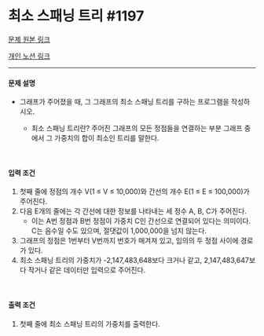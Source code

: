 # 최소 스패닝 트리 #1197

[문제 원본 링크](https://www.acmicpc.net/problem/1197)

[개인 노션 링크](https://leedongyeop.notion.site/Minimum-Spanning-Tree-1197-99a08455dba34dc8a39f7d84cd1dfd8f)

----


#### 문제 설명
- 그래프가 주어졌을 때, 그 그래프의 최소 스패닝 트리를 구하는 프로그램을 작성하시오.

    - 최소 스패닝 트리란? 주어진 그래프의 모든 정점들을 연결하는 부분 그래프 중에서 그 가중치의 합이 최소인 트리를 말한다.

<br/>

#### 입력 조건
1. 첫째 줄에 정점의 개수 V(1 ≤ V ≤ 10,000)와 간선의 개수 E(1 ≤ E ≤ 100,000)가 주어진다. 
2. 다음 E개의 줄에는 각 간선에 대한 정보를 나타내는 세 정수 A, B, C가 주어진다. 
    -  이는 A번 정점과 B번 정점이 가중치 C인 간선으로 연결되어 있다는 의미이다. C는 음수일 수도 있으며, 절댓값이 1,000,000을 넘지 않는다.
3. 그래프의 정점은 1번부터 V번까지 번호가 매겨져 있고, 임의의 두 정점 사이에 경로가 있다. 
4. 최소 스패닝 트리의 가중치가 -2,147,483,648보다 크거나 같고, 2,147,483,647보다 작거나 같은 데이터만 입력으로 주어진다.

<br/>

#### 출력 조건
1. 첫째 줄에 최소 스패닝 트리의 가중치를 출력한다.